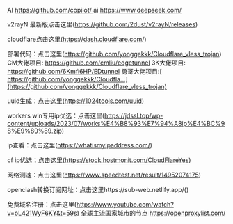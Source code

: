 AI  [https://github.com/copilot/    ](https://github.com/copilot/)
ai   https://www.deepseek.com/


v2rayN 最新版点击这里(https://github.com/2dust/v2rayN/releases)

cloudflare点击这里(https://dash.cloudflare.com/)

部署代码：点击这里(https://github.com/yonggekkk/Cloudflare_vless_trojan)
CM大佬项目: https://github.com/cmliu/edgetunnel
3K大佬项目: https://github.com/6Kmfi6HP/EDtunnel
勇哥大佬项目:[ https://github.com/yonggekkk/Cloudfla...](https://github.com/yonggekkk/Cloudflare_vless_trojan)

uuid生成：点击这里(https://1024tools.com/uuid)

workers win专用ip优选：点击这里(https://jdssl.top/wp-content/uploads/2023/07/works%E4%B8%93%E7%94%A8ip%E4%BC%98%E9%80%89.zip)

ip查看：点击这里(https://whatismyipaddress.com/)

cf ip优选；点击这里(https://stock.hostmonit.com/CloudFlareYes)

网络测速：点击这里(https://www.speedtest.net/result/14952074175)

openclash转换订阅网址：点击这里https://sub-web.netlify.app/()

免费域名注册：点击这里(https://www.youtube.com/watch?v=oL421WyF6KY&t=59s)
  全球主流国家城市的节点   https://openproxylist.com/
